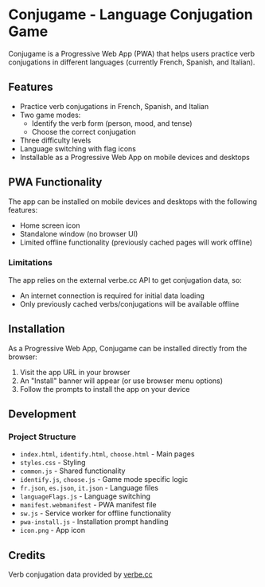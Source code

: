 # Conjugame - Language Conjugation Game

Conjugame is a Progressive Web App (PWA) that helps users practice verb conjugations in different languages (currently French, Spanish, and Italian).

## Features

- Practice verb conjugations in French, Spanish, and Italian
- Two game modes: 
  - Identify the verb form (person, mood, and tense)
  - Choose the correct conjugation
- Three difficulty levels
- Language switching with flag icons
- Installable as a Progressive Web App on mobile devices and desktops

## PWA Functionality

The app can be installed on mobile devices and desktops with the following features:
- Home screen icon
- Standalone window (no browser UI)
- Limited offline functionality (previously cached pages will work offline)

### Limitations

The app relies on the external verbe.cc API to get conjugation data, so:
- An internet connection is required for initial data loading
- Only previously cached verbs/conjugations will be available offline

## Installation

As a Progressive Web App, Conjugame can be installed directly from the browser:

1. Visit the app URL in your browser
2. An "Install" banner will appear (or use browser menu options)
3. Follow the prompts to install the app on your device

## Development

### Project Structure

- `index.html`, `identify.html`, `choose.html` - Main pages
- `styles.css` - Styling
- `common.js` - Shared functionality
- `identify.js`, `choose.js` - Game mode specific logic
- `fr.json`, `es.json`, `it.json` - Language files
- `languageFlags.js` - Language switching
- `manifest.webmanifest` - PWA manifest file
- `sw.js` - Service worker for offline functionality
- `pwa-install.js` - Installation prompt handling
- `icon.png` - App icon

## Credits

Verb conjugation data provided by [verbe.cc](http://verbe.cc/)